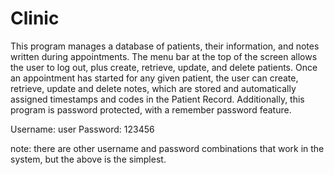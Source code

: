 # Clinic
This program manages a database of patients, their information, and notes written during appointments.
The menu bar at the top of the screen allows the user to log out, plus create, retrieve, update, and delete patients. 
Once an appointment has started for any given patient, the user can create, retrieve, update and delete notes, which are stored
and automatically assigned timestamps and codes in the Patient Record.
Additionally, this program is password protected, with a remember password feature.

Username: user
Password: 123456

note: there are other username and password combinations that work in the system, but the above is the simplest.
